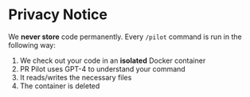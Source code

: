 # Privacy Notice

We **never store** code permanently. Every `/pilot` command is run in the following way:

1. We check out your code in an **isolated** Docker container
2. PR Pilot  uses GPT-4 to understand your command 
3. It reads/writes the necessary files 
4. The container is deleted